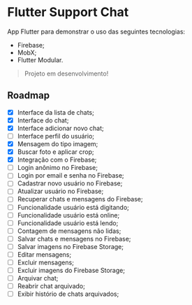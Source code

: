 # Flutter Support Chat

App Flutter para demonstrar o uso das seguintes tecnologias:

- Firebase;
- MobX;
- Flutter Modular.

> Projeto em desenvolvimento!

## Roadmap

- [x] Interface da lista de chats;
- [x] Interface do chat;
- [x] Interface adicionar novo chat;
- [ ] Interface perfil do usuário;
- [x] Mensagem do tipo imagem;
- [x] Buscar foto e aplicar crop;
- [x] Integração com o Firebase;
- [ ] Login anônimo no Firebase;
- [ ] Login por email e senha no Firebase;
- [ ] Cadastrar novo usuário no Firebase;
- [ ] Atualizar usuário no Firebase;
- [ ] Recuperar chats e mensagens do Firebase;
- [ ] Funcionalidade usuário está digitando;
- [ ] Funcionalidade usuário está online;
- [ ] Funcionalidade usuário está lendo;
- [ ] Contagem de mensagens não lidas;
- [ ] Salvar chats e mensagens no Firebase;
- [ ] Salvar imagens no Firebase Storage;
- [ ] Editar mensagens;
- [ ] Excluir mensagens;
- [ ] Excluir imagens do Firebase Storage;
- [ ] Arquivar chat;
- [ ] Reabrir chat arquivado;
- [ ] Exibir histório de chats arquivados;
